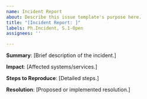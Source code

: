 ```yaml
---
name: Incident Report
about: Describe this issue template's purpose here.
title: "[Incident Report: ]"
labels: Ph.Incident, S.1-Open
assignees: ''

---
```


**Summary**: 
[Brief description of the incident.]

**Impact**: 
[Affected systems/services.]

**Steps to Reproduce**: 
[Detailed steps.]

**Resolution**: 
[Proposed or implemented resolution.]
